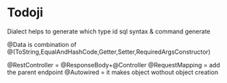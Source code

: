 # Todoji

Dialect helps to generate which type id sql syntax & command generate

@Data is combination of @(ToString,EqualAndHashCode,Getter,Setter,RequiredArgsConstructor)

@RestController = @ResponseBody+@Controller
@RequestMapping = add the parent endpoint
@Autowired = it makes object wothout object creation
